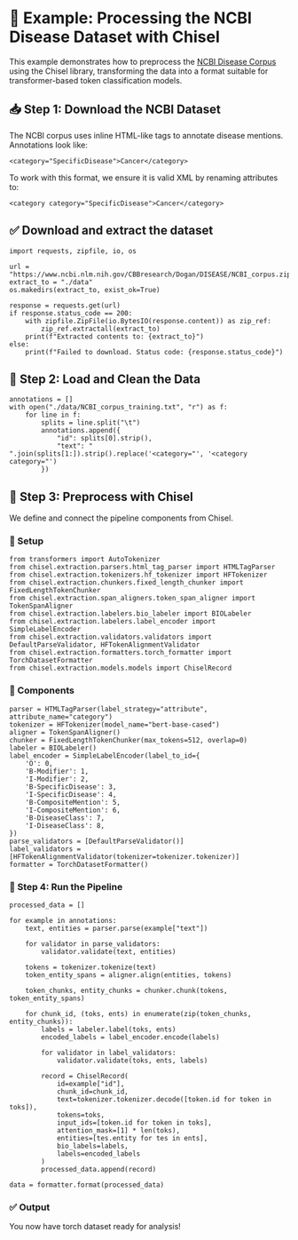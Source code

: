 # 🧪 Example: Processing the NCBI Disease Dataset with Chisel
This example demonstrates how to preprocess the [NCBI Disease Corpus](https://www.ncbi.nlm.nih.gov/CBBresearch/Dogan/DISEASE/) using the Chisel library, transforming the data into a format suitable for transformer-based token classification models.

## 📥 Step 1: Download the NCBI Dataset

The NCBI corpus uses inline HTML-like tags to annotate disease mentions. Annotations look like:

```
<category="SpecificDisease">Cancer</category>
```

To work with this format, we ensure it is valid XML by renaming attributes to:

```
<category category="SpecificDisease">Cancer</category>
```

## ✅ Download and extract the dataset
```
import requests, zipfile, io, os

url = "https://www.ncbi.nlm.nih.gov/CBBresearch/Dogan/DISEASE/NCBI_corpus.zip"
extract_to = "./data"
os.makedirs(extract_to, exist_ok=True)

response = requests.get(url)
if response.status_code == 200:
    with zipfile.ZipFile(io.BytesIO(response.content)) as zip_ref:
        zip_ref.extractall(extract_to)
    print(f"Extracted contents to: {extract_to}")
else:
    print(f"Failed to download. Status code: {response.status_code}")
```

## 📄 Step 2: Load and Clean the Data
```
annotations = []
with open("./data/NCBI_corpus_training.txt", "r") as f:
    for line in f:
        splits = line.split("\t")
        annotations.append({
            "id": splits[0].strip(),
            "text": " ".join(splits[1:]).strip().replace('<category="', '<category category="')
        })
```

## 🧱 Step 3: Preprocess with Chisel
We define and connect the pipeline components from Chisel.


### 🔧 Setup

```
from transformers import AutoTokenizer
from chisel.extraction.parsers.html_tag_parser import HTMLTagParser
from chisel.extraction.tokenizers.hf_tokenizer import HFTokenizer
from chisel.extraction.chunkers.fixed_length_chunker import FixedLengthTokenChunker
from chisel.extraction.span_aligners.token_span_aligner import TokenSpanAligner
from chisel.extraction.labelers.bio_labeler import BIOLabeler
from chisel.extraction.labelers.label_encoder import SimpleLabelEncoder
from chisel.extraction.validators.validators import DefaultParseValidator, HFTokenAlignmentValidator
from chisel.extraction.formatters.torch_formatter import TorchDatasetFormatter
from chisel.extraction.models.models import ChiselRecord
```


### 🧩 Components

```
parser = HTMLTagParser(label_strategy="attribute", attribute_name="category")
tokenizer = HFTokenizer(model_name="bert-base-cased")
aligner = TokenSpanAligner()
chunker = FixedLengthTokenChunker(max_tokens=512, overlap=0)
labeler = BIOLabeler()
label_encoder = SimpleLabelEncoder(label_to_id={
    'O': 0,
    'B-Modifier': 1,
    'I-Modifier': 2,
    'B-SpecificDisease': 3,
    'I-SpecificDisease': 4,
    'B-CompositeMention': 5,
    'I-CompositeMention': 6,
    'B-DiseaseClass': 7,
    'I-DiseaseClass': 8,
})
parse_validators = [DefaultParseValidator()]
label_validators = [HFTokenAlignmentValidator(tokenizer=tokenizer.tokenizer)]
formatter = TorchDatasetFormatter()
```

### 🔄 Step 4: Run the Pipeline
```
processed_data = []

for example in annotations:
    text, entities = parser.parse(example["text"])

    for validator in parse_validators:
        validator.validate(text, entities)

    tokens = tokenizer.tokenize(text)
    token_entity_spans = aligner.align(entities, tokens)

    token_chunks, entity_chunks = chunker.chunk(tokens, token_entity_spans)

    for chunk_id, (toks, ents) in enumerate(zip(token_chunks, entity_chunks)):
        labels = labeler.label(toks, ents)
        encoded_labels = label_encoder.encode(labels)

        for validator in label_validators:
            validator.validate(toks, ents, labels)

        record = ChiselRecord(
            id=example["id"],
            chunk_id=chunk_id,
            text=tokenizer.tokenizer.decode([token.id for token in toks]),
            tokens=toks,
            input_ids=[token.id for token in toks],
            attention_mask=[1] * len(toks),
            entities=[tes.entity for tes in ents],
            bio_labels=labels,
            labels=encoded_labels
        )
        processed_data.append(record)

data = formatter.format(processed_data)
```

### ✅ Output
You now have torch dataset ready for analysis!

